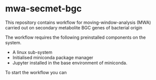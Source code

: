 # mwa-secmet-bgc
This repository contains workflow for moving-window-analysis (MWA) carried out on secondary metabolite BGC genes of bacterial origin

The workflow requires the following preinstalled components on the system.

 - A linux sub-system
 - Initialised miniconda package manager
 - Jupyter installed in the base environment of miniconda.

To start the workflow you can 

<!--stackedit_data:
eyJoaXN0b3J5IjpbMjM0NTg4NjM3XX0=
-->